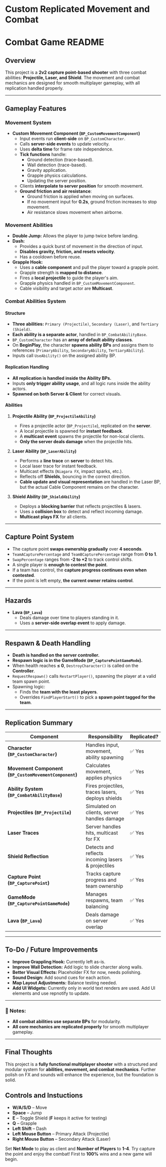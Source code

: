 # Custom Replicated Movement and Combat
 
# Combat Game README

## Overview
This project is a **2v2 capture point-based shooter** with three combat abilities: **Projectile, Laser, and Shield**. The movement and combat mechanics are designed for smooth multiplayer gameplay, with all replication handled properly.

---

## **Gameplay Features**
### **Movement System**
- **Custom Movement Component (`BP_CustomMovementComponent`)**
  - Input events run **client-side** on `BP_CustomCharacter`.
  - Calls **server-side events** to update velocity.
  - Uses **delta time** for frame rate independence.
  - **Tick functions** handle:
    - Ground detection (trace-based).
    - Wall detection (trace-based).
    - Gravity application.
    - Grapple physics calculations.
    - Updating the server position.
  - Clients **interpolate to server position** for smooth movement.
  - **Ground friction and air resistance**:
    - Ground friction is applied when moving on surfaces.
    - If no movement input for **0.2s**, ground friction increases to stop movement.
    - Air resistance slows movement when airborne.

### **Movement Abilities**
- **Double Jump:** Allows the player to jump twice before landing.
- **Dash:**
  - Provides a quick burst of movement in the direction of input.
  - **Disables gravity, friction, and resets velocity**.
  - Has a cooldown before reuse.
- **Grapple Hook:**
  - Uses a **cable component** and pull the player toward a grapple point.
  - Grapple strength is **mapped to distance**.
  - Fires a **local projectile** to guide the player's aim.
  - Grapple physics handled in `BP_CustomMovementComponent`.
  - Cable visibility and target actor are **Multicast**.

### **Combat Abilities System**
#### **Structure**
- **Three abilities:** `Primary (Projectile)`, `Secondary (Laser)`, and `Tertiary (Shield)`.
- **Each ability is a separate actor**, handled in `BP_CombatAbilityBase`.
- `BP_CustomCharacter` has an **array of default ability classes**.
- On **BeginPlay**, the character **spawns ability BPs** and assigns them to references (`PrimaryAbility`, `SecondaryAbility`, `TertiaryAbility`).
- Inputs call `UseAbility()` on the assigned ability BP.

#### **Replication Handling**
- **All replication is handled inside the Ability BPs.**
- Inputs **only trigger ability usage**, and all logic runs inside the ability actors.
- **Spawned on both Server & Client** for correct visuals.

#### **Abilities**
1. **Projectile Ability (`BP_ProjectileAbility`)**
   - Fires a projectile actor (`BP_Projectile`), replicated on the **server**.
   - A local projectile is spawned for **instant feedback**.
   - A **multicast event** spawns the projectile for non-local clients.
   - **Only the server deals damage** when the projectile hits.

2. **Laser Ability (`BP_LaserAbility`)**
   - Performs a **line trace** on **server** to detect hits.
   - Local laser trace for instant feedback.
   - Multicast effects (`Niagara FX`, impact sparks, etc.).
   - Reflects off **Shields**, bouncing in the correct direction.
   - **Cable update and visual representation** are handled in the Laser BP, but the actual Cable Component remains on the character.

3. **Shield Ability (`BP_ShieldAbility`)**
   - Deploys a **blocking barrier** that reflects projectiles & lasers.
   - Uses a **collision box** to detect and reflect incoming damage.
   - **Multicast plays FX** for all clients.

---

## **Capture Point System**
- The capture point **swaps ownership gradually** over **4 seconds**.
- `TeamACapturePercentage` and `TeamBCapturePercentage` range from **0 to 1**.
- `SwapPercentage` ranges from **-2 to +2** to track control shifts.
- A single player is **enough to contest the point**.
- If a team has control, the **capture progress continues even when contested**.
- If the point is left empty, **the current owner retains control**.

---

## **Hazards**
- **Lava (`BP_Lava`)**
  - Deals damage over time to players standing in it.
  - Uses a **server-side overlap event** to apply damage.

---

## **Respawn & Death Handling**
- **Death is handled on the server controller.**
- **Respawn logic is in the GameMode (`BP_CapturePointGameMode`).**
- When health reaches **≤ 0**, `DestroyCharacter()` is called on the **Controller**.
- `RequestRespawn()` calls `RestartPlayer()`, spawning the player at a valid team spawn point.
- Spawning logic:
  - Finds the **team with the least players**.
  - Overrides `FindPlayerStart()` to pick a **spawn point tagged for the team**.

---

## **Replication Summary**
| Component           | Responsibility                                   | Replicated? |
|--------------------|----------------------------------------------|-------------|
| **Character (`BP_CustomCharacter`)** | Handles input, movement, ability spawning | ✅ Yes |
| **Movement Component (`BP_CustomMovementComponent`)** | Calculates movement, applies physics | ✅ Yes |
| **Ability System (`BP_CombatAbilityBase`)** | Fires projectiles, traces lasers, deploys shields | ✅ Yes |
| **Projectiles (`BP_Projectile`)** | Simulated on clients, server handles damage | ✅ Yes |
| **Laser Traces** | Server handles hits, multicast for FX | ✅ Yes |
| **Shield Reflection** | Detects and reflects incoming lasers & projectiles | ✅ Yes |
| **Capture Point (`BP_CapturePoint`)** | Tracks capture progress and team ownership | ✅ Yes |
| **GameMode (`BP_CapturePointGameMode`)** | Manages respawns, team balancing | ✅ Yes |
| **Lava (`BP_Lava`)** | Deals damage on server overlap | ✅ Yes |

---

## **To-Do / Future Improvements**
- **Improve Grappling Hook:** Currently left as-is.
- **Improve Wall Detection:** Add logic to slide charcter along walls.
- **Better Visual Effects:** Placeholder FX for now, needs polishing.
- **Sound Design:** Add sound cues for each action.
- **Map Layout Adjustments:** Balance testing needed.
- **Add UI Widgets:** Currently only in world text renders are used. Add UI elements and use repnotify to update.

---
### **📌 Notes:**
- **All combat abilities use separate BPs** for modularity.
- **All core mechanics are replicated properly** for smooth multiplayer gameplay.

---
## **Final Thoughts**
This project is a **fully functional multiplayer shooter** with a structured and modular system for **abilities, movement, and combat mechanics**. Further polish on FX and sounds will enhance the experience, but the foundation is solid.

## Controls and Instuctions
- **W/A/S/D** – Move
- **Space** – Jump
- **E** – Toggle Shield (**F** keeps it active for testing)
- **Q** – Grapple
- **Left Shift** – Dash
- **Left Mouse Button** – Primary Attack (Projectile)
- **Right Mouse Button** – Secondary Attack (Laser) 

Set **Net Mode** to play as client and **Number of Players** to **1-4**. 
Try capture the point and enjoy the combat! First to **100%** wins and a new game will begin.

